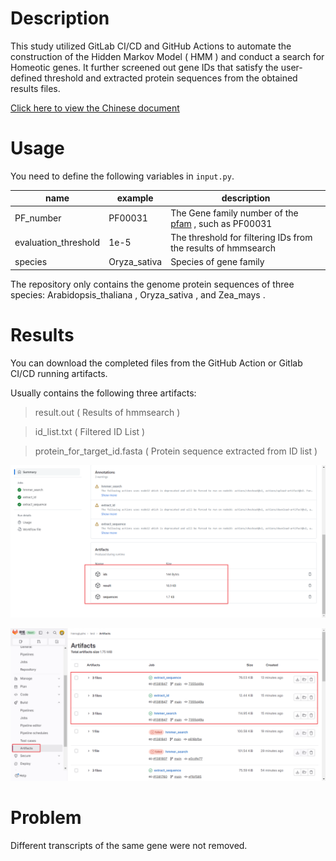 # Description

This study utilized GitLab CI/CD and GitHub Actions to automate the construction of the Hidden Markov Model ( HMM ) and conduct a search for Homeotic genes. It further screened out gene IDs that satisfy the user-defined threshold and extracted protein sequences from the obtained results files.

[Click here to view the Chinese document](https://blog.hieroglyphs.top/post/e745dc74.html)

# Usage

You need to define the following variables in `input.py`.

| name | example | description |
| -- | -- | -- |
| PF_number | PF00031 | The Gene family number of the [pfam](http://pfam-legacy.xfam.org/) , such as PF00031 |
| evaluation_threshold | 1e-5 | The threshold for filtering IDs from the results of hmmsearch |
| species | Oryza_sativa | Species of gene family |

The repository only contains the genome protein sequences of three species: Arabidopsis_thaliana , Oryza_sativa , and Zea_mays .

# Results

You can download the completed files from the GitHub Action or Gitlab CI/CD running artifacts.

Usually contains the following three artifacts:

> result.out ( Results of hmmsearch )

> id_list.txt ( Filtered ID List )

> protein_for_target_id.fasta ( Protein sequence extracted from ID list )

![](./assets/20230720140907.png)

![](./assets/20230720003407.png)

# Problem

Different transcripts of the same gene were not removed.
